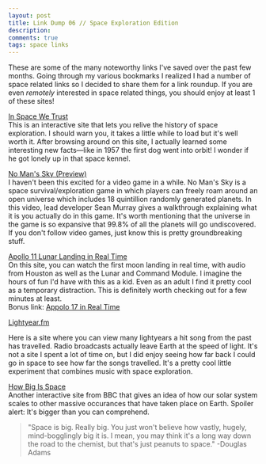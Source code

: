 ```yaml
---
layout: post
title: Link Dump 06 // Space Exploration Edition
description:
comments: true
tags: space links
---
```

These are some of the many noteworthy links I've saved over the past few months. Going through my various bookmarks I realized I had a number of space related links so I decided to share them for a link roundup. If you are even <i>remotely</i> interested in space related things, you should enjoy at least 1 of these sites!

[In Space We Trust](http://inspacewetrust.org/en/)<br>
This is an interactive site that lets you relive the history of space exploration. I should warn you, it takes a little while to load but it's well worth it. After browsing around on this site, I actually learned some interesting new facts—like in 1957 the first dog went into orbit! I wonder if he got lonely up in that space kennel.

[No Man's Sky (Preview)](https://www.youtube.com/watch?v=D-uMFHoF8VA)<br>
I haven't been this excited for a video game in a while. No Man's Sky is a space survival/exploration game in which players can freely roam around an open universe which includes 18 quintillion randomly generated planets. In this video, lead developer Sean Murray gives a walkthrough explaining what it is you actually do in this game. It's worth mentioning that the universe in the game is so expansive that 99.8% of all the planets will go undiscovered. If you don't follow video games, just know this is pretty groundbreaking stuff.

[Apollo 11 Lunar Landing in Real Time](http://www.firstmenonthemoon.com/)<br>
On this site, you can watch the first moon landing in real time, with audio from Houston as well as the Lunar and Command Module. I imagine the hours of fun I'd have with this as a kid. Even as an adult I find it pretty cool as a temporary distraction. This is definitely worth checking out for a few minutes at least.<br>
Bonus link: [Appolo 17 in Real Time](http://apollo17.org/)

[Lightyear.fm](http://www.lightyear.fm/)<br>
<!-- FIX THIS -->
Here is a site where you can view many lightyears a hit song from the past has travelled. Radio broadcasts actually leave Earth at the speed of light. It's not a site I spent a lot of time on, but I did enjoy seeing how far back I could go in space to see how far the songs travelled. It's a pretty cool little experiment that combines music with space exploration.

[How Big Is Space](http://www.bbc.com/future/bespoke/20140304-how-big-is-space-interactive/index.html)<br>
Another interactive site from BBC that gives an idea of how our solar system scales to other massive occurances that have taken place on Earth. Spoiler alert: It's bigger than you can comprehend.

>"Space is big. Really big. You just won't believe how vastly, hugely, mind-bogglingly big it is. I mean, you may think it's a long way down the road to the chemist, but that's just peanuts to space."
-Douglas Adams

